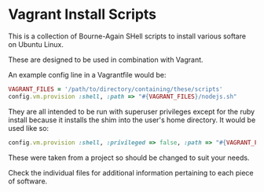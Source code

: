 # Vagrant Install Scripts

This is a collection of Bourne-Again SHell scripts to install various softare on Ubuntu Linux.

These are designed to be used in combination with Vagrant.

An example config line in a Vagrantfile would be:

```ruby
VAGRANT_FILES = '/path/to/directory/containing/these/scripts'
config.vm.provision :shell, :path => "#{VAGRANT_FILES}/nodejs.sh"
```

They are all intended to be run with superuser privileges except for the ruby
install because it installs the shim into the user's home directory.
It would be used like so:

```ruby
config.vm.provision :shell, :privileged => false, :path => "#{VAGRANT_FILES}/ruby.sh"
```

These were taken from a project so should be changed to suit your needs.

Check the individual files for additional information pertaining to each piece
of software.
